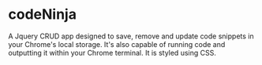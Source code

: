 # codeNinja
A Jquery CRUD app designed to save, remove and update code snippets in your Chrome's local storage. It's also capable of running code and outputting it within your Chrome terminal. It is styled using CSS. 
